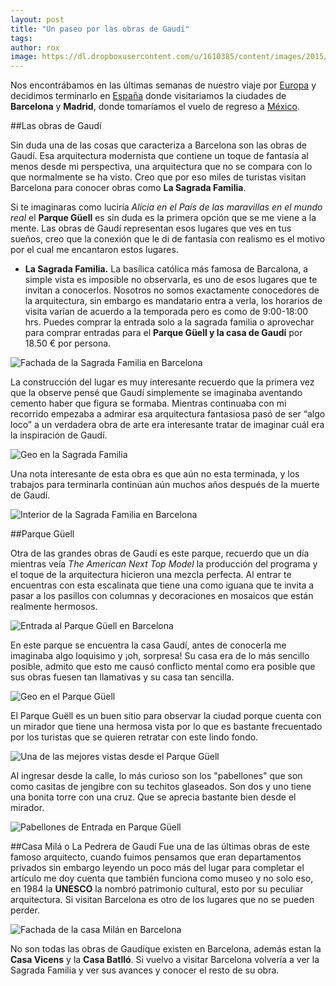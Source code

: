 ```yaml
---
layout: post
title: "Un paseo por las obras de Gaudí"
tags: 
author: rox
image: https://dl.dropboxusercontent.com/u/1610385/content/images/2015/05/DSC08027.JPG
---
```

Nos encontrábamos en las últimas semanas de nuestro viaje por [Europa](/tag/europa/) y decidimos terminarlo en [España](/tag/espana) donde visitariamos la ciudades de **Barcelona** y **Madrid**, donde tomaríamos el vuelo de regreso a [México](/tag/mexico/).

##Las obras de Gaudí

Sin duda una de las cosas que caracteriza a Barcelona son las obras de Gaudí. Esa arquitectura modernista que contiene un toque de fantasía al menos desde mi perspectiva, una arquitectura que no se compara con lo que normalmente se ha visto. Creo que por eso miles de turistas visitan Barcelona para conocer obras como **La Sagrada Familia**. 

Si te imaginaras como luciría *Alicia en el País de las maravillas en el mundo real* el **Parque Güell** es sin duda es la primera opción que se me viene a la mente. Las obras de Gaudí representan esos lugares que ves en tus sueños, creo que la conexión que le di de fantasía con realismo es el motivo por el cual me encantaron estos lugares.

* **La Sagrada Familia.** La basílica católica más famosa de Barcalona, a simple vista es imposible no observarla, es uno de esos lugares que te invitan a conocerlos. Nosotros no somos exactamente conocedores de la arquitectura, sin embargo es mandatario entra a verla, los horarios de visita varían de acuerdo a la temporada pero es como de 9:00-18:00 hrs. Puedes comprar la entrada solo a la sagrada familia o aprovechar para comprar entradas para el **Parque Güell y la casa de Gaudí** por 18.50 € por persona. 

![Fachada de la Sagrada Familia en Barcelona](https://dl.dropboxusercontent.com/u/1610385/content/images/2015/05/DSC07856.JPG)

La construcción del lugar es muy interesante recuerdo que la primera vez que la observe pensé que Gaudí simplemente se imaginaba aventando cemento haber que figura se formaba. Mientras continuaba con mi recorrido empezaba a admirar esa arquitectura fantasiosa pasó de ser “algo loco” a un verdadera obra de arte era interesante tratar de imaginar cuál era la inspiración de Gaudí.

![Geo en la Sagrada Familia](https://dl.dropboxusercontent.com/u/1610385/content/images/2015/05/DSC07914.JPG)

Una nota interesante de esta obra es que aún no esta terminada, y los trabajos para terminarla continúan aún muchos años después de la muerte de Gaudí.
 
![Interior de la Sagrada Familia en Barcelona](https://dl.dropboxusercontent.com/u/1610385/content/images/2015/05/DSC07943.JPG)

##Parque Güell 

Otra de las grandes obras de Gaudí es este parque, recuerdo que un día mientras veía *The American Next Top Model* la producción del programa y el toque de la arquitectura hicieron una mezcla perfecta. Al entrar te encuentras con esta escalinata que tiene una como iguana que te invita a pasar a los pasillos con columnas y decoraciones en mosaicos que están realmente hermosos.

![Entrada al Parque Güell en Barcelona](https://dl.dropboxusercontent.com/u/1610385/content/images/2015/05/DSC07967.JPG)

En este parque se encuentra la casa Gaudí, antes de conocerla me imaginaba algo loquisimo y ¡oh, sorpresa! Su casa era de lo más sencillo posible, admito que esto me causó conflicto mental como era posible que sus obras fuesen tan llamativas y su casa tan sencilla.

![Geo en el Parque Güell](https://dl.dropboxusercontent.com/u/1610385/content/images/2015/05/DSC08022.JPG)

El Parque Guëll es un buen sitio para observar la ciudad porque cuenta con un mirador que tiene una hermosa vista por lo que es bastante frecuentado por los turistas que se quieren retratar con este lindo fondo.

![Una de las mejores vistas desde el Parque Güell](https://dl.dropboxusercontent.com/u/1610385/content/images/2015/05/DSC07998.JPG)

Al ingresar desde la calle, lo más curioso son los "pabellones" que son como casitas de jengibre con su techitos glaseados. Son dos y uno tiene una bonita torre con una cruz. Que se aprecia bastante bien desde el mirador.

![Pabellones de Entrada en Parque Güell](https://dl.dropboxusercontent.com/u/1610385/content/images/2015/05/DSC07970.JPG)

##Casa Milá o La Pedrera de Gaudí
Fue una de las últimas obras de este famoso arquitecto, cuando fuimos pensamos que eran departamentos privados sin embargo leyendo un poco más del lugar para completar el artículo me doy cuenta que también funciona como museo y no solo eso, en 1984 la **UNESCO** la nombró patrimonio cultural, esto por su peculiar arquitectura. Si visitan Barcelona es otro de los lugares que no se pueden perder.

![Fachada de la casa Milán en Barcelona](https://dl.dropboxusercontent.com/u/1610385/content/images/2015/05/DSC08094.JPG)

No son todas las obras de Gaudíque existen en Barcelona, además estan la **Casa Vicens** y la **Casa Batlló**. Si vuelvo a visitar Barcelona volvería a ver la Sagrada Familia y ver sus avances y conocer el resto de su obra.